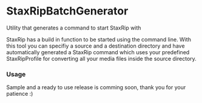 # StaxRipBatchGenerator
Utility that generates a command to start StaxRip with

StaxRip has a build in function to be started using the command line. With this tool you can specifiy a source and a destination directory and have automatically generated a StaxRip command which uses your predefined StaxRipProfile for converting all your media files inside the source directory.

### Usage
Sample and a ready to use release is comming soon, thank you for your patience :)